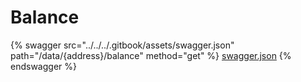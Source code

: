 # Balance

{% swagger src="../../../.gitbook/assets/swagger.json" path="/data/{address}/balance" method="get" %}
[swagger.json](../../../.gitbook/assets/swagger.json)
{% endswagger %}
